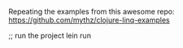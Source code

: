 Repeating the examples from this awesome repo:
https://github.com/mythz/clojure-linq-examples


;; run the project
lein run
